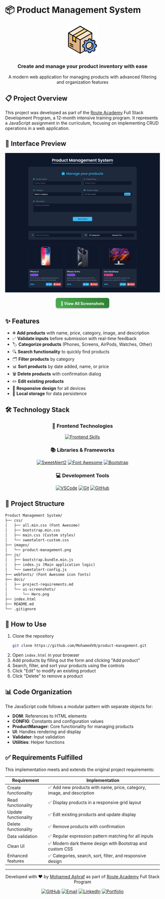 # 📦 Product Management System

<div align="center">
  <img src="./images/product-management.png" alt="Product Management System Logo" width="100">
  <h3>Create and manage your product inventory with ease</h3>
  <p>A modern web application for managing products with advanced filtering and organization features</p>
</div>

## 📋 Project Overview

This project was developed as part of the [Route Academy](https://www.linkedin.com/company/routeacademy/) Full Stack Development Program, a 12-month intensive training program. It represents a JavaScript assignment in the curriculum, focusing on implementing CRUD operations in a web application.

## 💫 Interface Preview

<div align="center">
  <img src="docs/ui-screenshots/Hero.png" alt="Product Management System Interface" width="800">
  
  <a href="docs/ui-screenshots" style="display: inline-block; margin-top: 15px; padding: 8px 16px; background: linear-gradient(45deg, #4CAF50, #2E7D32); color: white; text-decoration: none; border-radius: 6px; font-weight: bold; box-shadow: 0 2px 4px rgba(0,0,0,0.2); transition: all 0.3s ease;">
    <span style="vertical-align: middle; font-size: 0.9em;">📸 View All Screenshots</span>
  </a>
</div>

## ✨ Features

- ➕ **Add products** with name, price, category, image, and description
- ✅ **Validate inputs** before submission with real-time feedback
- 🏷️ **Categorize products** (Phones, Screens, AirPods, Watches, Other)
- 🔍 **Search functionality** to quickly find products
- 🗂️ **Filter products** by category
- 📊 **Sort products** by date added, name, or price
- 🗑️ **Delete products** with confirmation dialog
- ✏️ **Edit existing products**
- 📱 **Responsive design** for all devices
- 💾 **Local storage** for data persistence

## 🛠️ Technology Stack

<div align="center">

### 🎨 Frontend Technologies
[![Frontend Skills](https://skillicons.dev/icons?i=html,css,js,bootstrap)](https://skillicons.dev)

### 📚 Libraries & Frameworks
[![SweetAlert2](https://img.shields.io/badge/SweetAlert2-8A2BE2?style=for-the-badge&logo=javascript&logoColor=white&style=plastic)](https://sweetalert2.github.io/)
[![Font Awesome](https://img.shields.io/badge/Font_Awesome-528DD7?style=for-the-badge&logo=font-awesome&logoColor=white&style=plastic)](https://fontawesome.com/)
[![Bootstrap](https://img.shields.io/badge/Bootstrap-7952B3?style=for-the-badge&logo=bootstrap&logoColor=white&style=plastic)](https://getbootstrap.com/)

### 💻 Development Tools
[![VSCode](https://img.shields.io/badge/VS_Code-007ACC?style=for-the-badge&logo=visual-studio-code&logoColor=white&style=plastic)](https://code.visualstudio.com/)
[![Git](https://img.shields.io/badge/Git-F05032?style=for-the-badge&logo=git&logoColor=white&style=plastic)](https://git-scm.com/)
[![GitHub](https://img.shields.io/badge/GitHub-181717?style=for-the-badge&logo=github&logoColor=white&style=plastic)](https://github.com/)

</div>

## 📁 Project Structure

```
Product Management System/
├── css/
│   ├── all.min.css (Font Awesome)
│   ├── bootstrap.min.css
│   ├── main.css (Custom styles)
│   └── sweetalert-custom.css
├── images/
│   └── product-management.png
├── js/
│   ├── bootstrap.bundle.min.js
│   ├── index.js (Main application logic)
│   └── sweetalert-config.js
├── webfonts/ (Font Awesome icon fonts)
├── docs/
│   ├── project-requirements.md
│   └── ui-screenshots/
│       └── Hero.png
├── index.html
├── README.md
└── .gitignore
```

## 🚀 How to Use

1. Clone the repository
   ```bash
   git clone https://github.com/MohamedV0/product-management.git
   ```
2. Open `index.html` in your browser
3. Add products by filling out the form and clicking "Add product"
4. Search, filter, and sort your products using the controls
5. Click "Edit" to modify an existing product
6. Click "Delete" to remove a product

## 📊 Code Organization

The JavaScript code follows a modular pattern with separate objects for:

- **DOM**: References to HTML elements
- **CONFIG**: Constants and configuration values
- **ProductManager**: Core functionality for managing products
- **UI**: Handles rendering and display
- **Validator**: Input validation
- **Utilities**: Helper functions

## ✅ Requirements Fulfilled

This implementation meets and extends the original project requirements:

| Requirement | Implementation |
|-------------|----------------|
| Create functionality | ✅ Add new products with name, price, category, image, and description |
| Read functionality | ✅ Display products in a responsive grid layout |
| Update functionality | ✅ Edit existing products and update display |
| Delete functionality | ✅ Remove products with confirmation |
| Data validation | ✅ Regular expression pattern matching for all inputs |
| Clean UI | ✅ Modern dark theme design with Bootstrap and custom CSS |
| Enhanced features | ✅ Categories, search, sort, filter, and responsive design |

---

<div align="center">
  <p>Developed with ❤️ by <a href="https://github.com/MohamedV0">Mohamed Ashraf</a> as part of <a href="https://www.linkedin.com/company/routeacademy/">Route Academy</a> Full Stack Program</p>
  <p>
    <a href="https://github.com/MohamedV0"><img src="https://img.shields.io/badge/GitHub-MohamedV0-181717?style=flat&logo=github&logoColor=white" alt="GitHub"></a>
    <a href="mailto:mohamed.ashraf.v0@gmail.com"><img src="https://img.shields.io/badge/Contact-Email-EA4335?style=flat&logo=gmail&logoColor=white" alt="Email"></a>
    <a href="https://www.linkedin.com/in/mohamed-ashraf-v0/"><img src="https://img.shields.io/badge/LinkedIn-Profile-0A66C2?style=flat&logo=linkedin&logoColor=white" alt="LinkedIn"></a>
    <a href="https://mohamedv0.netlify.app/"><img src="https://img.shields.io/badge/Portfolio-Website-00C7B7?style=flat&logo=netlify&logoColor=white" alt="Portfolio"></a>
  </p>
</div>